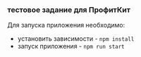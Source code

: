 ### тестовое задание для ПрофитКит

Для запуска приложения необходимо:

- установить зависимости - ``npm install``
- запуск приложения - ``npm run start``
